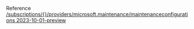 Reference [/subscriptions/{}/providers/microsoft.maintenance/maintenanceconfigurations 2023-10-01-preview](/Resources/mgmt-plane/L3N1YnNjcmlwdGlvbnMve30vcHJvdmlkZXJzL21pY3Jvc29mdC5tYWludGVuYW5jZS9tYWludGVuYW5jZWNvbmZpZ3VyYXRpb25z/2023-10-01-preview.xml)
